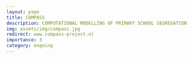 ```yaml
---
layout: page
title: COMPASS
description: COMPUTATIONAL MODELLING OF PRIMARY SCHOOL SEGREGATION
img: assets/img/compass.jpg
redirect: www.compass-project.nl
importance: 3
category: ongoing
---
```


